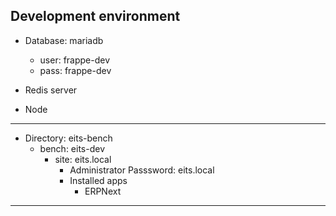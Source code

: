 ## Development environment

- Database: mariadb
    - user: frappe-dev
    - pass: frappe-dev

- Redis server
- Node


---





- Directory: eits-bench
    - bench: eits-dev
        - site: eits.local
            - Administrator Passsword: eits.local
            - Installed apps
                - ERPNext




---

